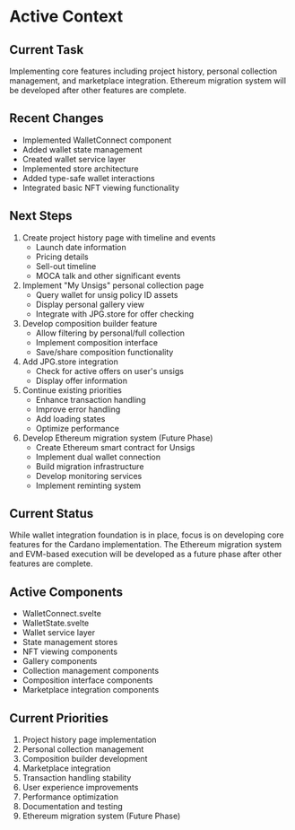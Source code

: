 # Active Context

## Current Task
Implementing core features including project history, personal collection management, and marketplace integration. Ethereum migration system will be developed after other features are complete.

## Recent Changes
- Implemented WalletConnect component
- Added wallet state management
- Created wallet service layer
- Implemented store architecture
- Added type-safe wallet interactions
- Integrated basic NFT viewing functionality

## Next Steps
1. Create project history page with timeline and events
   - Launch date information
   - Pricing details
   - Sell-out timeline
   - MOCA talk and other significant events
2. Implement "My Unsigs" personal collection page
   - Query wallet for unsig policy ID assets
   - Display personal gallery view
   - Integrate with JPG.store for offer checking
3. Develop composition builder feature
   - Allow filtering by personal/full collection
   - Implement composition interface
   - Save/share composition functionality
4. Add JPG.store integration
   - Check for active offers on user's unsigs
   - Display offer information
5. Continue existing priorities
   - Enhance transaction handling
   - Improve error handling
   - Add loading states
   - Optimize performance
6. Develop Ethereum migration system (Future Phase)
   - Create Ethereum smart contract for Unsigs
   - Implement dual wallet connection
   - Build migration infrastructure
   - Develop monitoring services
   - Implement reminting system

## Current Status
While wallet integration foundation is in place, focus is on developing core features for the Cardano implementation. The Ethereum migration system and EVM-based execution will be developed as a future phase after other features are complete.

## Active Components
- WalletConnect.svelte
- WalletState.svelte
- Wallet service layer
- State management stores
- NFT viewing components
- Gallery components
- Collection management components
- Composition interface components
- Marketplace integration components

## Current Priorities
1. Project history page implementation
2. Personal collection management
3. Composition builder development
4. Marketplace integration
5. Transaction handling stability
6. User experience improvements
7. Performance optimization
8. Documentation and testing
9. Ethereum migration system (Future Phase) 